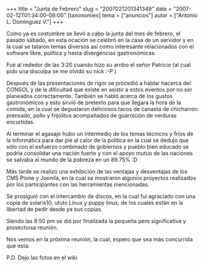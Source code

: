 +++
title = "Junta de Febrero"
slug = "2007021201341349"
date = "2007-02-12T01:34:00-06:00"
[taxonomies]
tema = ["anuncios"]
autor = ["Antonio L. Dominguez V."]
+++

Como ya es costumbre se llevó a cabo la junta del mes de febrero, el
pasado sábado, en esta ocación se celebró en la casa de un servidor y en
la cual se tataron temas diversos así como interesante relacionados con
el software libre, política y hasta divergencias gastronómicas.

<!-- more -->
Fué al rededor de las 3:20 cuando hizo su arribo el señor Patricio (al
cual pido una disculpa se me olvidó su nick :-P )

Después de las presentaciones de rigor se procedió a hablar hacerca del
CONSOL y de la dificultad que existe en asistir a estos eventos por no
ser planeados correctamente. También se habló acerca de los gustos
gastronómicos y esto sirvió de pretexto para que llegara la hora de la
comida, en la cual se degustaron deliciosos tacos de canasta de
chicharrón prensado, pollo y frijolitos acompañados de guarnición de
verduras encurtidas.

Al terminar el agasajo hubo un intermedio de los temas técnicos y fríos
de la informática para dar pie al calor de la política en la cual se
dedujo que sólo con el esfuerzo combinado de gobiernos y pueblo bien
educado se podria consolidar una nación fuerte y con el apoyo mutuo de
las naciones se salvaba al mundo de la pobreza en un 89.75% :D

Más tarde se realizó una exhibición de las ventajas y desventajas de los
CMS Plone y Joomla, en la cual se mostraron algunos proyectos realizados
por los participantes con las herramientas mencionadas.

Se prosiguió con el intercambio de discos, en la cual fui agraciado con
una copia de solaris10, ututo Linux y puppy linux, de los cuales están
en la libertad de pedir desde ya sus copias.

Siendo las 8:50 pm se dió por finalizada la pequeña pero significativa y
provechosa reunión.

Nos vemos en la próxima reunión, la cual, espero que sea más concurrida
que esta.

P.D. Dejo las fotos en el wiki
